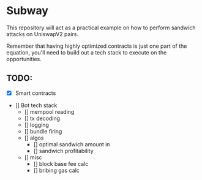 # Subway

This repository will act as a practical example on how to perform sandwich attacks on UniswapV2 pairs.

Remember that having highly optimized contracts is just one part of the equation, you'll need to build out a tech stack to execute on the opportunities.

## TODO:

- [x] Smart contracts
- [] Bot tech stack
  - [] mempool reading
  - [] tx decoding
  - [] logging
  - [] bundle firing
  - [] algos
    - [] optimal sandwich amount in
    - [] sandwich profitability
  - [] misc
    - [] block base fee calc
    - [] bribing gas calc